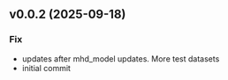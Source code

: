 ## v0.0.2 (2025-09-18)

### Fix

- updates after mhd_model updates. More test datasets
- initial commit

